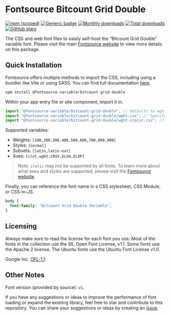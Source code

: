 # Fontsource Bitcount Grid Double

[![npm (scoped)](https://img.shields.io/npm/v/@fontsource-variable/bitcount-grid-double?color=brightgreen)](https://www.npmjs.com/package/@fontsource-variable/bitcount-grid-double) [![Generic badge](https://img.shields.io/badge/fontsource-passing-brightgreen)](https://github.com/fontsource/fontsource) [![Monthly downloads](https://badgen.net/npm/dm/@fontsource-variable/bitcount-grid-double)](https://github.com/fontsource/fontsource) [![Total downloads](https://badgen.net/npm/dt/@fontsource-variable/bitcount-grid-double)](https://github.com/fontsource/fontsource) [![GitHub stars](https://img.shields.io/github/stars/fontsource/fontsource.svg?style=social&label=Star)](https://github.com/fontsource/fontsource/stargazers)

The CSS and web font files to easily self-host the “Bitcount Grid Double” variable font. Please visit the main [Fontsource website](https://fontsource.org/fonts/bitcount-grid-double) to view more details on this package.

## Quick Installation

Fontsource offers multiple methods to import the CSS, including using a bundler like Vite or using SASS. You can find full documentation [here](https://fontsource.org/docs/getting-started/introduction).

```javascript
npm install @fontsource-variable/bitcount-grid-double
```

Within your app entry file or site component, import it in.

```javascript
import "@fontsource-variable/bitcount-grid-double"; // Defaults to wght axis
import "@fontsource-variable/bitcount-grid-double/wght.css"; // Specify axis
import "@fontsource-variable/bitcount-grid-double/wght-italic.css"; // Specify axis and style
```

Supported variables:
- Weights: `[100,200,300,400,500,600,700,800,900]`
- Styles: `[normal]`
- Subsets: `[latin,latin-ext]`
- Axes: `[slnt,wght,CRSV,ELSH,ELXP]`

> Note: `italic` may not be supported by all fonts. To learn more about what axes and styles are supported, please visit the [Fontsource website](https://fontsource.org/fonts/bitcount-grid-double).

Finally, you can reference the font name in a CSS stylesheet, CSS Module, or CSS-in-JS.

```css
body {
  font-family: "Bitcount Grid Double Variable";
}
```

## Licensing
Always make sure to read the license for each font you use. Most of the fonts in the collection use the SIL Open Font License, v1.1. Some fonts use the Apache 2 license. The Ubuntu fonts use the Ubuntu Font License v1.0.

Google Inc.
[OFL-1.1](http://scripts.sil.org/OFL)

## Other Notes
Font version (provided by source): `v1`.

If you have any suggestions or ideas to improve the performance of font loading or expand the existing library, feel free to star and contribute to this repository. You can share your suggestions or ideas by creating an [issue](https://github.com/fontsource/fontsource/issues).